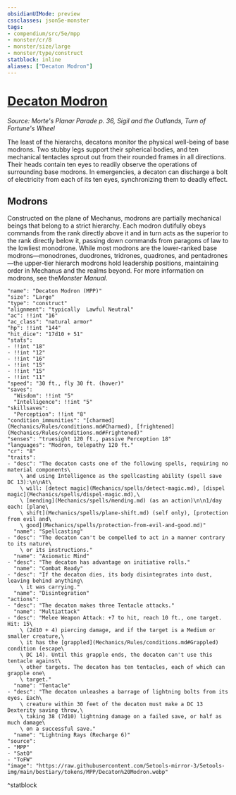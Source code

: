 ```yaml
---
obsidianUIMode: preview
cssclasses: json5e-monster
tags:
- compendium/src/5e/mpp
- monster/cr/8
- monster/size/large
- monster/type/construct
statblock: inline
aliases: ["Decaton Modron"]
---
```

# [Decaton Modron](Mechanics\bestiary\construct/decaton-modron-mpp.md)
*Source: Morte's Planar Parade p. 36, Sigil and the Outlands, Turn of Fortune's Wheel*  

The least of the hierarchs, decatons monitor the physical well-being of base modrons. Two stubby legs support their spherical bodies, and ten mechanical tentacles sprout out from their rounded frames in all directions. Their heads contain ten eyes to readily observe the operations of surrounding base modrons. In emergencies, a decaton can discharge a bolt of electricity from each of its ten eyes, synchronizing them to deadly effect.

## Modrons

Constructed on the plane of Mechanus, modrons are partially mechanical beings that belong to a strict hierarchy. Each modron dutifully obeys commands from the rank directly above it and in turn acts as the superior to the rank directly below it, passing down commands from paragons of law to the lowliest monodrone. While most modrons are the lower-ranked base modrons—monodrones, duodrones, tridrones, quadrones, and pentadrones—the upper-tier hierarch modrons hold leadership positions, maintaining order in Mechanus and the realms beyond. For more information on modrons, see the*Monster Manual*.

```statblock
"name": "Decaton Modron (MPP)"
"size": "Large"
"type": "construct"
"alignment": "typically  Lawful Neutral"
"ac": !!int "16"
"ac_class": "natural armor"
"hp": !!int "144"
"hit_dice": "17d10 + 51"
"stats":
- !!int "18"
- !!int "12"
- !!int "16"
- !!int "15"
- !!int "15"
- !!int "11"
"speed": "30 ft., fly 30 ft. (hover)"
"saves":
  "Wisdom": !!int "5"
  "Intelligence": !!int "5"
"skillsaves":
  "Perception": !!int "8"
"condition_immunities": "[charmed](Mechanics/Rules/conditions.md#Charmed), [frightened](Mechanics/Rules/conditions.md#Frightened)"
"senses": "truesight 120 ft., passive Perception 18"
"languages": "Modron, telepathy 120 ft."
"cr": "8"
"traits":
- "desc": "The decaton casts one of the following spells, requiring no material components\
    \ and using Intelligence as the spellcasting ability (spell save DC 13):\n\nAt\
    \ will: [detect magic](Mechanics/spells/detect-magic.md), [dispel magic](Mechanics/spells/dispel-magic.md),\
    \ [mending](Mechanics/spells/mending.md) (as an action)\n\n1/day each: [plane\
    \ shift](Mechanics/spells/plane-shift.md) (self only), [protection from evil and\
    \ good](Mechanics/spells/protection-from-evil-and-good.md)"
  "name": "Spellcasting"
- "desc": "The decaton can't be compelled to act in a manner contrary to its nature\
    \ or its instructions."
  "name": "Axiomatic Mind"
- "desc": "The decaton has advantage on initiative rolls."
  "name": "Combat Ready"
- "desc": "If the decaton dies, its body disintegrates into dust, leaving behind anything\
    \ it was carrying."
  "name": "Disintegration"
"actions":
- "desc": "The decaton makes three Tentacle attacks."
  "name": "Multiattack"
- "desc": "Melee Weapon Attack: +7 to hit, reach 10 ft., one target. Hit: 15\
    \ (2d10 + 4) piercing damage, and if the target is a Medium or smaller creature,\
    \ it has the [grappled](Mechanics/Rules/conditions.md#Grappled) condition (escape\
    \ DC 14). Until this grapple ends, the decaton can't use this tentacle against\
    \ other targets. The decaton has ten tentacles, each of which can grapple one\
    \ target."
  "name": "Tentacle"
- "desc": "The decaton unleashes a barrage of lightning bolts from its eyes. Each\
    \ creature within 30 feet of the decaton must make a DC 13 Dexterity saving throw,\
    \ taking 38 (7d10) lightning damage on a failed save, or half as much damage\
    \ on a successful save."
  "name": "Lightning Rays (Recharge 6)"
"source":
- "MPP"
- "SatO"
- "ToFW"
"image": "https://raw.githubusercontent.com/5etools-mirror-3/5etools-img/main/bestiary/tokens/MPP/Decaton%20Modron.webp"
```
^statblock